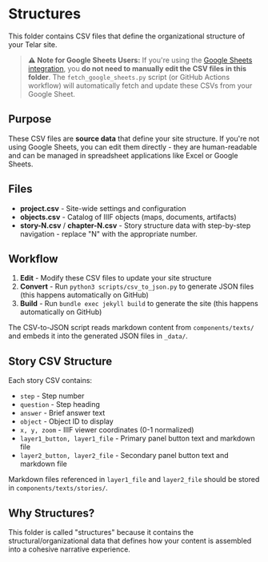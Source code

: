 # Structures

This folder contains CSV files that define the organizational structure of your Telar site.

> **⚠️ Note for Google Sheets Users:**
> If you're using the [Google Sheets integration](../../docs/google_sheets_integration/README.md), you **do not need to manually edit the CSV files in this folder**. The `fetch_google_sheets.py` script (or GitHub Actions workflow) will automatically fetch and update these CSVs from your Google Sheet.

## Purpose

These CSV files are **source data** that define your site structure. If you're not using Google Sheets, you can edit them directly - they are human-readable and can be managed in spreadsheet applications like Excel or Google Sheets.

## Files

- **project.csv** - Site-wide settings and configuration
- **objects.csv** - Catalog of IIIF objects (maps, documents, artifacts)
- **story-N.csv** / **chapter-N.csv** - Story structure data with step-by-step navigation - replace "N" with the appropriate number.

## Workflow

1. **Edit** - Modify these CSV files to update your site structure
2. **Convert** - Run `python3 scripts/csv_to_json.py` to generate JSON files (this happens automatically on GitHub)
3. **Build** - Run `bundle exec jekyll build` to generate the site (this happens automatically on GitHub)

The CSV-to-JSON script reads markdown content from `components/texts/` and embeds it into the generated JSON files in `_data/`.

## Story CSV Structure

Each story CSV contains:
- `step` - Step number
- `question` - Step heading
- `answer` - Brief answer text
- `object` - Object ID to display
- `x, y, zoom` - IIIF viewer coordinates (0-1 normalized)
- `layer1_button, layer1_file` - Primary panel button text and markdown file
- `layer2_button, layer2_file` - Secondary panel button text and markdown file

Markdown files referenced in `layer1_file` and `layer2_file` should be stored in `components/texts/stories/`.

## Why Structures?

This folder is called "structures" because it contains the structural/organizational data that defines how your content is assembled into a cohesive narrative experience.
